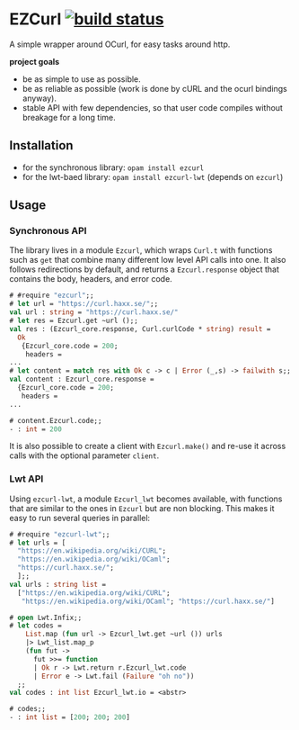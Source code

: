 # EZCurl [![build status](https://travis-ci.org/c-cube/ezcurl.svg?branch=master)](https://travis-ci.org/c-cube/ezcurl)

A simple wrapper around OCurl, for easy tasks around http.

**project goals**

- be as simple to use as possible.
- be as reliable as possible (work is done by cURL and the ocurl bindings anyway).
- stable API with few dependencies, so that user code compiles without breakage
  for a long time.

## Installation

- for the synchronous library: `opam install ezcurl`
- for the lwt-baed library: `opam install ezcurl-lwt` (depends on `ezcurl`)

## Usage

### Synchronous API

The library lives in a module `Ezcurl`, which wraps `Curl.t` with functions
such as `get` that combine many different low level API calls into one.
It also follows redirections by default, and returns a `Ezcurl.response`
object that contains the body, headers, and error code.

```ocaml
# #require "ezcurl";;
# let url = "https://curl.haxx.se/";;
val url : string = "https://curl.haxx.se/"
# let res = Ezcurl.get ~url ();;
val res : (Ezcurl_core.response, Curl.curlCode * string) result =
  Ok
   {Ezcurl_core.code = 200;
    headers =
...
# let content = match res with Ok c -> c | Error (_,s) -> failwith s;;
val content : Ezcurl_core.response =
  {Ezcurl_core.code = 200;
   headers =
...

# content.Ezcurl.code;;
- : int = 200
```

It is also possible to create a client with `Ezcurl.make()` and re-use
it across calls with the optional parameter `client`.

### Lwt API

Using `ezcurl-lwt`, a module `Ezcurl_lwt` becomes available, with
functions that are similar to the ones in `Ezcurl` but are non blocking.
This makes it easy to run several queries in parallel:

```ocaml
# #require "ezcurl-lwt";;
# let urls = [
  "https://en.wikipedia.org/wiki/CURL";
  "https://en.wikipedia.org/wiki/OCaml";
  "https://curl.haxx.se/";
  ];;
val urls : string list =
  ["https://en.wikipedia.org/wiki/CURL";
   "https://en.wikipedia.org/wiki/OCaml"; "https://curl.haxx.se/"]

# open Lwt.Infix;;
# let codes =
    List.map (fun url -> Ezcurl_lwt.get ~url ()) urls
    |> Lwt_list.map_p
    (fun fut ->
      fut >>= function
      | Ok r -> Lwt.return r.Ezcurl_lwt.code
      | Error e -> Lwt.fail (Failure "oh no"))
  ;;
val codes : int list Ezcurl_lwt.io = <abstr>

# codes;;
- : int list = [200; 200; 200]
```
